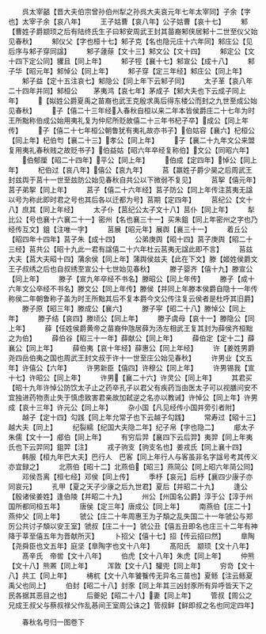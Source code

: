 <!-- { "loadSidebar": true } -->
　　呉太宰嚭【晋大夫伯宗曾孙伯州犁之孙呉大夫哀元年七年太宰同】子余【字也】太宰子余【哀八年】
　　王子姑曹【哀八年】公子姑曹【哀十七】
　　邾【曹姓子爵颛顼之后有陆终氏生子曰邾安周武王封其苗裔邾侠居邾十二世至仪父始见春秋】
　　邾仪父【字也桓十七】邾子克【名也隐元庄十六年同】邾庄公【见后序与邾子穿同諡】
　　邾子蘧蒢【文十三】邾文公【文十四】
　　邾定公【文十四下定公同】貜且【同上年】
　　邾子牼【襄十七】邾宣公【成十八】
　　邾子华【昭元年】邾悼公【同上年】
　　邾子穿【定三年经】邾庄公【同上年】
　　邾子益【定十五注哀七】邾隐公【同上年下云邾子同】
　　太子革【哀八年二十四年并同】邾桓公
　　茅夷鸿【哀七年】茅成子【邾大夫也下云成子同上年】
　　【姒姓公爵夏禹之苗裔也武王克殷求禹后得东楼公而封之九世至成公始见春秋】
　　子【僖二十三年经入春秋自桓以来二年本皆侯爵庄二十七年为时王所黜称伯成公始用夷礼复为仲尼所贬故僖二十三年书杞子卒】成公【同上年传】
　　子【僖二十七年桓公朝鲁犹有夷礼故亦书子】伯姑容【襄六】杞桓公【同上年】杞伯匄【襄二十三】孝公【同上年】
　　子【襄二十九年文公来盟复用夷礼春秋贱之故贬书子】伯益姑【昭六年卒经复称伯】文公【同昭六年】
　　伯郁厘【昭二十四年】平公【同上年】
　　伯成【定四年】悼公【同上年】
　　杞伯过【哀八年】僖公【哀九年】
　　莒【嬴姓子爵少昊之后周武王封兹舆于莒十一世至兹防公始见春秋自共公以下微弱不复见】
　　莒挐【僖元年】莒子弟挐【同上年】
　　莒子【僖二十六年经】莒子防公【同上年传注莒夷无諡以号为称此即时君之号也其后各以迁都为号】莒期【定四年】
　　莒纪公【文十八】庶其【同上年经】
　　太子仆【莒纪公太子文十八】莒仆【同上年】
　　犁比公【号也襄十六襄二十一】密州【名也襄三十一】买朱鉏【同上年密州之字也乃经传互文】鉏【注唯一字】
　　莒展【昭元年】展舆【襄三十一】
　　着丘公【昭四年十四年】莒子朱【成十四】
　　公弟庚舆【昭十四】莒子庚舆【昭二十三经】莒共公【昭十九此一君有諡僖二十六年杜云莒夷无諡此即不言】
　　莒兹大夫【莒大夫昭十四】蒲余侯【同上年】蒲舆侯兹夫【此在下文】滕【姬姓侯爵文王子叔绣之后也自叔绣至宣公十七世始见春秋】
　　滕子婴齐【僖十九】滕宣公【同上年】
　　滕子【宣九年卒经不书名】滕昭公【同上年传】
　　滕子【成十六年文公卒经不书名】滕文公【同上年传】滕侯【并同上年滕本侯爵自隐十一年传称侯二年朝鲁称子盖为时王所黜其后不复本爵今文公传注复云侯者是杜呼其旧爵】
　　滕子原【昭三年】滕成公【襄六】
　　滕子寜【昭二十八】滕悼公【同上年】
　　滕子结【哀四】滕顷公【同上年】
　　滕子虞母【哀十一】滕隐公【同上年】
　　薛【任姓侯爵黄帝之苗裔仲虺居薛为汤左相武王复其封为薛侯齐桓黜之为伯】
　　薛伯谷【昭三十一年】薛献公【同上年】
　　薛伯定【定十二】薛襄公【同上年】
　　薛伯夷【哀十年经】薛惠公【同上年经】
　　许【姜姓男爵尧四岳伯夷之国也周武王封文叔于许十一世至庄公始见春秋】
　　许男业【文五年】许僖公【六年】
　　许男新臣【僖四】许穆公【同上年】
　　许男锡我【宣十七】许昭公【同上年】
　　许男【襄二十六】许灵公【同上年】
　　其君买【昭十九年许悼公防饮太子止之药卒孔子以君父有疾药当由医太子可以视膳问安不宜独进药物责止失于慎虑致害君亲故加弑逆之名亦以教诫】许悼公【同上年】许男成【哀十三年】许元公【同上年】
　　杂小国【凡见经传小国并旁引者附】
　　越子【定十四】勾践【同上年允常子也下云越子勾践】
　　常寿过【昭十三】越大夫【同上】
　　纪裂繻【纪国大夫隐二年】纪子帛【字也隐二】
　　郕太子朱儒【文十一】郕伯【同上年】
　　有穷后羿【襄四下云后羿】夷羿【同上年夷氏也下云羿同】鉏羿【注】
　　戎子驹支【驹支名也】姜戎氏【同上襄十四】
　　韩服【桓九年巴大夫】巴行人　巴客【同上年行人与客虽非名字諡号考其传义亦宜録之】
　　北燕伯【昭十二】北燕伯【昭三】燕简公【同上昭六年简公同】
　　邓侯吾离【桓七经】邓侯【同上传】
　　季杼【哀元】后杼【襄四少康子亦同哀元】
　　孔甲【夏之天子少康之后九世君】夏后【并昭二十九】
　　逢公【殷诸侯姜姓】逢伯陵【并昭二十九】
　　州公【州国名公爵】淳于公【淳于州国所都同桓五年】
　　唐侯【定三年】唐成公【同上年】
　　南燕伯【庄二十】燕仲父【同上年】
　　虢公【庄二十年周惠王为子頽之乱失国二十一年虢公与郑厉公共讨子頽以安王室】虢叔【庄二十一】虢公丑【僖五丑即名也庄三十二年有神降于莘至僖五年为晋献所灭】
　　卜招父【僖十七】招【传云招曰然】
　　臯陶【尧舜臣也文五年】庭坚【臯陶字也文十八年】
　　髙阳氏　颛顼【文十八年】
　　髙辛氏　帝喾【文十八年】
　　伯虎【文十八年】朱虎【同上年】
　　仲熊【文十八】熊罴【同上年】
　　浑敦【文十八】驩兜【同上年】
　　穷竒【文十八】共工【同上年】
　　梼杌【文十八年饕餮传无异名三苗也】夏鲧【注云鲧夏禹父也同上】
　　伯封【昭二十八】封豕【同上年其三凶封豕所有异呼皆天下之民各据其恶目之也】
　　后夔妃【昭二十八】妻【同上年】
　　管叔【周公之兄成王叔父与蔡叔禄父作乱惎间王室周公诛之】管叔鲜【鲜即叔之名也同定四年】






　　春秋名号归一图卷下
